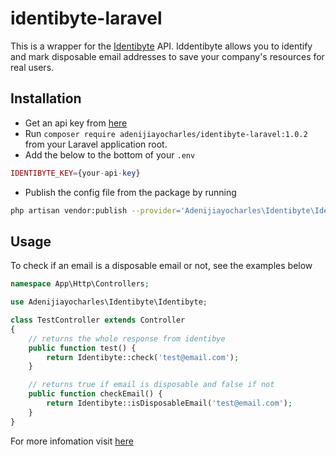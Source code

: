 # identibyte-laravel
This is a wrapper for the [Identibyte](https://identibyte.com/) API. Iddentibyte allows you to identify and mark disposable email addresses to save your company's resources for real users.

## Installation
* Get an api key from [here](https://identibyte.com/)
* Run `composer require adenijiayocharles/identibyte-laravel:1.0.2` from your Laravel application root. 
* Add the below to the bottom of your `.env`
```php
IDENTIBYTE_KEY={your-api-key}
```
* Publish the config file from the package by running
```bash
php artisan vendor:publish --provider='Adenijiayocharles\Identibyte\IdentibyteServiceProvider'
```

## Usage
To check if an email is a disposable email or not, see the examples below
```php
namespace App\Http\Controllers;

use Adenijiayocharles\Identibyte\Identibyte;

class TestController extends Controller
{
    // returns the whole response from identibye
    public function test() {
        return Identibyte::check('test@email.com');
    }

    // returns true if email is disposable and false if not
    public function checkEmail() {
        return Identibyte::isDisposableEmail('test@email.com');
    }
}
```
For more infomation visit [here](https://identibyte.com/#docs)
